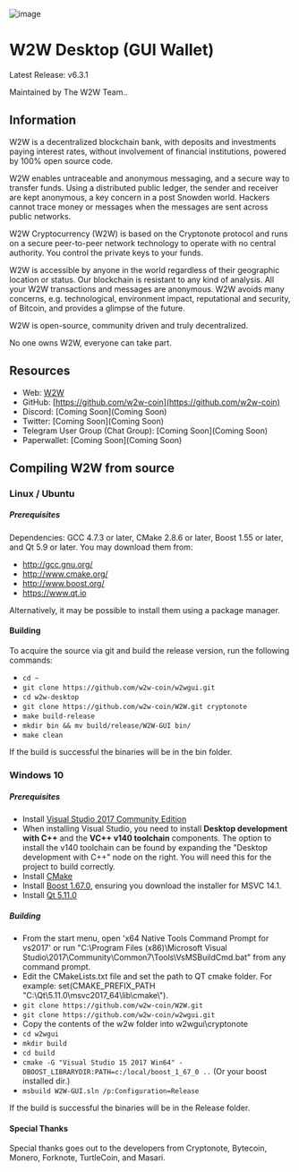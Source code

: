 ![image](https://github.com/w2w/w2w-resource/w2w-splash.png)

# W2W Desktop (GUI Wallet)
Latest Release: v6.3.1

Maintained by The W2W Team..

## Information
W2W is a decentralized blockchain bank, with deposits and investments paying interest rates, without involvement of financial institutions, powered by 100% open source code.

W2W enables untraceable and anonymous messaging, and a secure way to transfer funds. Using a distributed public ledger, the sender and receiver are kept anonymous, a key concern in a post Snowden world. Hackers cannot trace money or messages when the messages are sent across public networks.

W2W Cryptocurrency (W2W) is based on the Cryptonote protocol and runs on a secure peer-to-peer network technology to operate with no central authority. You control the private keys to your funds.

W2W is accessible by anyone in the world regardless of their geographic location or status. Our blockchain is resistant to any kind of analysis. All your W2W transactions and messages are anonymous. W2W avoids many concerns, e.g. technological, environment impact, reputational and security, of Bitcoin, and provides a glimpse of the future.

W2W is open-source, community driven and truly decentralized.

No one owns W2W, everyone can take part.

## Resources
- Web: [W2W](https://w2wcoin.org)
- GitHub: [https://github.com/w2w-coin](https://github.com/w2w-coin)
- Discord: [Coming Soon](Coming Soon)
- Twitter: [Coming Soon](Coming Soon)
- Telegram User Group (Chat Group): [Coming Soon](Coming Soon)
- Paperwallet: [Coming Soon](Coming Soon)

## Compiling W2W from source

### Linux / Ubuntu

##### Prerequisites

Dependencies: GCC 4.7.3 or later, CMake 2.8.6 or later, Boost 1.55 or later, and Qt 5.9 or later.
You may download them from:

- http://gcc.gnu.org/
- http://www.cmake.org/
- http://www.boost.org/
- https://www.qt.io

Alternatively, it may be possible to install them using a package manager.

#### Building

To acquire the source via git and build the release version, run the following commands:

- `cd ~`
- `git clone https://github.com/w2w-coin/w2wgui.git`
- `cd w2w-desktop`
- `git clone https://github.com/w2w-coin/W2W.git cryptonote`
- `make build-release`
- `mkdir bin && mv build/release/W2W-GUI bin/`
- `make clean`

If the build is successful the binaries will be in the bin folder.

### Windows 10

##### Prerequisites

- Install [Visual Studio 2017 Community Edition](https://www.visualstudio.com/thank-you-downloading-visual-studio/?sku=Community&rel=15&page=inlineinstall)
- When installing Visual Studio, you need to install **Desktop development with C++** and the **VC++ v140 toolchain** components. The option to install the v140 toolchain can be found by expanding the "Desktop development with C++" node on the right. You will need this for the project to build correctly.
- Install [CMake](https://cmake.org/download/)
- Install [Boost 1.67.0](https://boost.teeks99.com/bin/1.67.0/), ensuring you download the installer for MSVC 14.1.
- Install [Qt 5.11.0](https://www.qt.io/download)

##### Building

- From the start menu, open 'x64 Native Tools Command Prompt for vs2017' or run "C:\Program Files (x86)\Microsoft Visual Studio\2017\Community\Common7\Tools\VsMSBuildCmd.bat" from any command prompt.
- Edit the CMakeLists.txt file and set the path to QT cmake folder. For example: set(CMAKE_PREFIX_PATH "C:\\Qt\\5.11.0\\msvc2017_64\\lib\\cmake\\").
- `git clone https://github.com/w2w-coin/W2W.git`
- `git clone https://github.com/w2w-coin/w2wgui.git`
- Copy the contents of the w2w folder into w2wgui\cryptonote
- `cd w2wgui`
- `mkdir build`
- `cd build`
- `cmake -G "Visual Studio 15 2017 Win64" -DBOOST_LIBRARYDIR:PATH=c:/local/boost_1_67_0 ..` (Or your boost installed dir.)
- `msbuild W2W-GUI.sln /p:Configuration=Release`

If the build is successful the binaries will be in the Release folder.

#### Special Thanks
Special thanks goes out to the developers from Cryptonote, Bytecoin, Monero, Forknote, TurtleCoin, and Masari.
